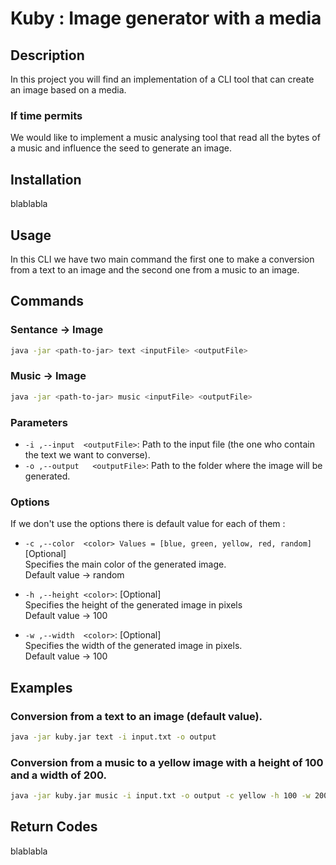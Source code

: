 # Kuby : Image generator with a media


## Description
In this project you will find an implementation of a CLI tool that can create an image based on a media.

### If time permits
We would like to implement a music analysing tool that read all the bytes of a music and influence the seed to generate an image.


## Installation
blablabla


## Usage
In this CLI we have two main command the first one to make a conversion from a text to an image
and the second one from a music to an image.


## Commands

### Sentance -> Image

```sh
java -jar <path-to-jar> text <inputFile> <outputFile>
```

### Music -> Image

```sh
java -jar <path-to-jar> music <inputFile> <outputFile>
```

### Parameters

- `-i ,--input  <outputFile>`: Path to the input file (the one who contain the text we want to converse).
- `-o ,--output   <outputFile>`: Path to the folder where the image will be generated.

### Options
If we don't use the options there is default value for each of them :
- `-c ,--color  <color> Values = [blue, green, yellow, red, random]`[Optional]    
  Specifies the main color of the generated image.   
  Default value -> random


- `-h ,--height <color>`: [Optional]   
  Specifies the height of the generated image in pixels   
  Default value -> 100


- `-w ,--width  <color>`: [Optional]   
  Specifies the width of the generated image in pixels.   
  Default value -> 100


## Examples

### Conversion from a text to an image (default value).
```sh
java -jar kuby.jar text -i input.txt -o output
```
### Conversion from a music to a yellow image with a height of 100 and a width of 200.

```sh
java -jar kuby.jar music -i input.txt -o output -c yellow -h 100 -w 200
```


## Return Codes

blablabla

